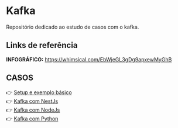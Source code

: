 # Kafka

Repositório dedicado ao estudo de casos com o kafka.

## Links de referência

**INFOGRÁFICO:** https://whimsical.com/EbWjeGL3gDg9apxewMyGhB

## CASOS

👉 [Setup e exemplo básico](./kafka-cluster/README.md)<br />
👉 [Kafka com NestJs](./kafka-nestjs/README.md)<br />
👉 [Kafka com NodeJs](./kafka-nodejs)<br />
👉 [Kafka com Python](./kafka-python/README.md)
